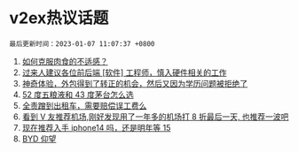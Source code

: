 # v2ex热议话题

`最后更新时间：2023-01-07 11:07:37 +0800`

1. [如何克服肉食的不适感？](https://www.v2ex.com/t/907027)
1. [过来人建议各位前后端 [软件] 工程师，慎入硬件相关的工作](https://www.v2ex.com/t/906962)
1. [神奇体验，外包得到了转正的机会，然后又因为学历问题被拒绝了](https://www.v2ex.com/t/907026)
1. [52 度五粮液和 43 度茅台怎么选](https://www.v2ex.com/t/906958)
1. [全责蹭到出租车，需要赔偿误工费么](https://www.v2ex.com/t/906978)
1. [看到 V 友推荐机场,刚好发现用了一年多的机场打 8 折最后一天, 也推荐一波吧](https://www.v2ex.com/t/907041)
1. [现在推荐入手 iphone14 吗，还是明年等 15](https://www.v2ex.com/t/906969)
1. [BYD 仰望](https://www.v2ex.com/t/906986)

